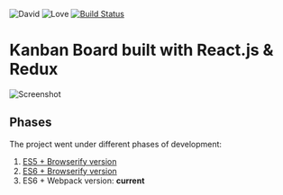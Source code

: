 ![David](https://david-dm.org/jiayihu/react-kanban.svg)
![Love](https://img.shields.io/badge/Made%20with-%E2%99%A5-red.svg)
[![Build Status](https://travis-ci.org/jiayihu/react-kanban.svg?branch=master)](https://travis-ci.org/jiayihu/react-kanban)

# Kanban Board built with React.js & Redux

![Screenshot](https://raw.githubusercontent.com/jiayihu/react-kanban/master/screenshot.png)

## Phases

The project went under different phases of development:

1. [ES5 + Browserify version](https://github.com/jiayihu/react-kanban/tree/e72801d9932c36d244f507d2f4f390d34f411433)
2. [ES6 + Browserify version](https://github.com/jiayihu/react-kanban/tree/337b72abc895817723493abffb4e0724e6b8aa29)
3. ES6 + Webpack version: **current**
